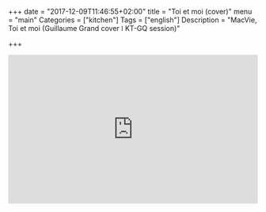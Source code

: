 +++
date = "2017-12-09T11:46:55+02:00"
title = "Toi et moi (cover)"
menu = "main"
Categories = ["kitchen"]
Tags = ["english"]
Description = "MacVie, Toi et moi (Guillaume Grand cover ǀ KT-GQ session)"

+++



<iframe width="100%" height="300" scrolling="no" frameborder="no" src="https://w.soundcloud.com/player/?url=https%3A//api.soundcloud.com/tracks/367092953&amp;color=%23ff5500&amp;auto_play=false&amp;hide_related=false&amp;show_comments=true&amp;show_user=true&amp;show_reposts=false&amp;show_teaser=true&amp;visual=true"></iframe>
